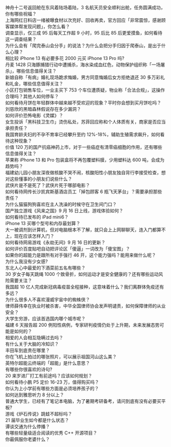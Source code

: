 神舟十二号返回舱在东风着陆场着陆，3 名航天员安全顺利出舱，任务圆满成功，你有哪些祝福？  
上海网红日料店一绪被曝食材以次充好、回收再卖，官方回应「非常震惊，感谢顾客媒体帮发现问题」，你怎么看？  
调查显示，仅三成 95 后每天工作超 9 小时，95 后比 85 后更爱摸鱼，如何看待这一调查结果？  
为什么会有「爬完泰山会分手」的说法？为什么会把分手归因于爬泰山，是出于什么心理？  
相比较 iPhone 13 有必要多花 2000 元买 iPhone 13 Pro 吗?  
丹麦 1428 只海豚捕猎行动中遭捕杀，海水染成血红色，动物保护组织称「一场屠杀」，哪些信息值得关注？  
新娘自称「有病」婚礼现场跪求悔婚，男方同意悔婚后女方拒绝退还 30 多万彩礼和礼金，哪些信息值得关注？  
小区打包销售车位，一业主买下 753 个车位遭质疑，物业称「合法合规」，这操作合理吗？其他人如何停车？  
如何看待月饼在年轻群体中越来越不受欢迎的现象？平时你会想到买月饼吃吗？  
刘慈欣的黑暗森林假说存在多少漏洞？  
如何评价恐怖电影《灵媒》？  
女生投诉「黑科技卫生巾」烫伤私处，苏菲回应称和个人体质有关，商家是否应当承担责任？  
我国育龄夫妇的不孕不育率已经攀升至约 12%-18%，辅助生殖需求飙升，如何看待这种现象？  
价值 120 万的国产抗癌神药上市，对于一些癌症有清零癌细胞的作用，还有哪些信息值得关注？  
苹果称 iPhone 13 和 Pro 包装盒将不再包覆塑料膜，少用塑料达 600 吨，会成为趋势吗？  
福建幼儿园小朋友深夜做核酸不哭不闹，核酸阳性小朋友独自背行李接受检查，想对这些懂事的小朋友们说些什么？  
武侠片是不是死了？武侠片死于哪部电影？  
如何看待网传长沙凯宾斯基酒店员工「掉包顾客 6 瓶飞天茅台」？需要承担那些责任？  
为什么猫猫狗狗喜欢在主人洗澡的时候守在卫生间门口？  
国产独立游戏《风来之国》9 月 16 日上线，游戏体验如何？  
如何看待已发布的 iPad mini6？  
iPhone 13 买哪个型号和内存最划算？  
大一被调剂到计算机，但对电脑根本不了解，就只会上上网聊聊天，连入门都算不上，现在应该怎样入门？  
如何看待网易游戏《永劫无间》9 月 16 日的更新？  
如何评价百度贴吧自动把评论区「傻逼」一词改为「傻宝图」？  
如果你的超能力是跟所有对手强行 46 开，这个能力强吗？能用来做什么呢？  
为什么我没有少女感?  
东北人心中最爱的下酒菜前五名有哪些？  
30 岁女子每天跳绳 1000 个致骨折，如何运动才是安全健康的？还有哪些运动风险需要关注？  
我国超 10 亿人完成新冠病毒疫苗全程接种，这意味着什么？我们离群体免疫还有多远？  
为什么很多人不喜欢漫威宇宙中的蜘蛛侠？  
律师薛伟幸在执业时被杀害，中华全国律师协会发声明谴责，如何保障律师的从业安全？  
大学生穷游，应该首选国内哪个城市呢？  
福建 6 天报告超 200 例阳性病例，专家研判疫情仍处于上升期，未来发展态势可能是如何的？  
相爱的人会相互隐瞒过去吗？  
有什么关于大脑的冷知识？  
丰田车到底贵在哪里？  
你在飞机上拍过的哪张照片，可以展示祖国河山这么美？  
英特尔超能云终端的「超能」是什么意思？  
有哪些你很喜欢的诗句?  
20 来岁进厂打工有前途吗？应该如何规划？  
如何看待小鹏 P5 定价 16-23 万，值得购买吗？  
你认为上小学前有哪些方面是必须培养孩子的？  
如何达到雅思听力 8 分以上？  
普通大学生，已经有了笔记本电脑，为了暑期考研备考，请问到底有没有必要买平板?  
游戏《炉石传说》跳蛙不超标吗？  
21 届毕业生如今都是什么状态？  
谭谈交通为什么停播？  
有哪些轻量级适合阅读的优秀 C++ 开源项目？  
你最佩服你老婆什么？  
